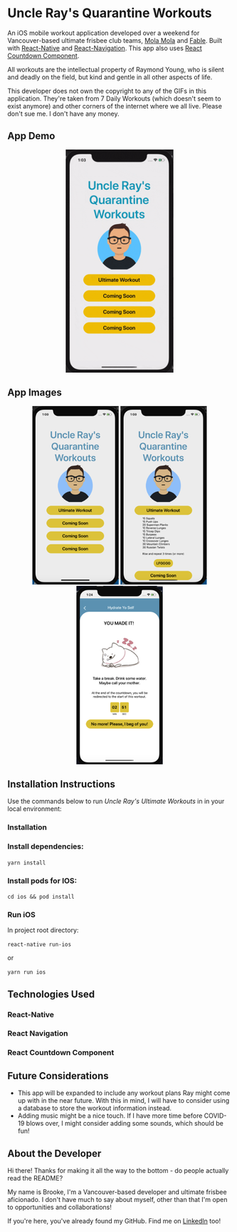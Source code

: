 # Uncle Ray's Quarantine Workouts

An iOS mobile workout application developed over a weekend for Vancouver-based ultimate frisbee club teams, [Mola Mola](https://www.facebook.com/molamolaultimate/) and [Fable](https://www.facebook.com/fableultimate). Built with [React-Native](https://reactnative.dev/docs/getting-started) and [React-Navigation](https://reactnavigation.org/). This app also uses [React Countdown Component](https://www.npmjs.com/package/react-native-countdown-component).

All workouts are the intellectual property of Raymond Young, who is silent and deadly on the field, but kind and gentle in all other aspects of life.

This developer does not own the copyright to any of the GIFs in this application. They're taken from 7 Daily Workouts (which doesn't seem to exist anymore) and other corners of the internet where we all live. Please don't sue me. I don't have any money.

## App Demo

<p align="center">
<img src="./js/assets/readme_images/demo.gif" height="500"/>
</p>

## App Images

<p align="center">

<img src="./js/assets/readme_images/home_screen.png" height="400">
<img src="./js/assets/readme_images/workout_overview.png" height="400">
<img src="./js/assets/readme_images/all_done.png" height="400">
</p>

## Installation Instructions

Use the commands below to run _Uncle Ray's Ultimate Workouts_ in in your local environment:

### Installation

### Install dependencies:

`yarn install`

### Install pods for IOS:

`cd ios && pod install`

### Run iOS

In project root directory:

`react-native run-ios`

or

`yarn run ios`

## Technologies Used

### React-Native

### React Navigation

### React Countdown Component

## Future Considerations

- This app will be expanded to include any workout plans Ray might come up with in the near future. With this in mind, I will have to consider using a database to store the workout information instead.
- Adding music might be a nice touch. If I have more time before COVID-19 blows over, I might consider adding some sounds, which should be fun!

## About the Developer

Hi there! Thanks for making it all the way to the bottom - do people actually read the README?

My name is Brooke, I'm a Vancouver-based developer and ultimate frisbee aficionado. I don't have much to say about myself, other than that I'm open to opportunities and collaborations!

If you're here, you've already found my GitHub. Find me on [LinkedIn](https://www.linkedin.com/in/brooke-xiang/) too!
